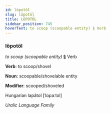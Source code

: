 ```yaml
---
id: löpotöl
slug: löpotöl
title: LÖPOTÖL
sidebar_position: 745
hoverText: to scoop (scoopable entity) § Verb
---
```


### löpotöl

*to scoop (scoopable entity)* **§** Verb

**Verb**: to scoop/shovel

**Noun**: scoopable/shovelable entity

**Modifier**: scooped/shoveled

Hungarian lapátol [ˈlɒpaːtol]

*Uralic Language Family*